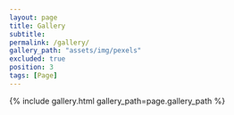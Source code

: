 ```yaml
---
layout: page
title: Gallery
subtitle:
permalink: /gallery/
gallery_path: "assets/img/pexels"
excluded: true
position: 3
tags: [Page]
---
```


{% include gallery.html gallery_path=page.gallery_path %}
